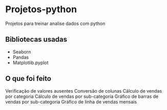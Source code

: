 # Projetos-python
Projetos para treinar analise dados com python

## Bibliotecas usadas
- Seaborn
- Pandas
- Matplotlib.pyplot

## O que foi feito
Verificação de valores ausentes
Conversão de colunas
Cálculo de vendas por categoria
Cálculo de vendas por sub-categoria
Gráfico de barras de vendas por sub-categoria
Gráfico de linha de vendas mensais

